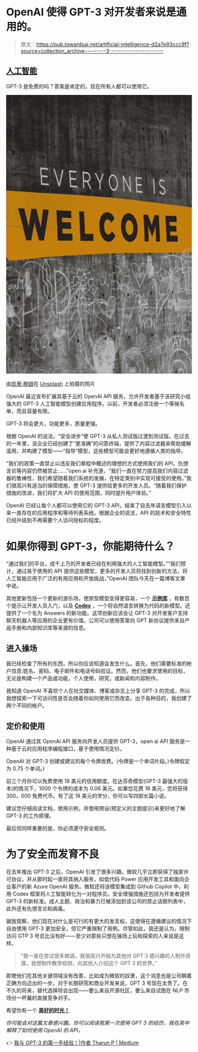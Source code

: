 # OpenAI 使得 GPT-3 对开发者来说是通用的。

> 原文：<https://pub.towardsai.net/artificial-intelligence-d2a7e93ccc9f?source=collection_archive---------3----------------------->

## [人工智能](https://towardsai.net/p/category/artificial-intelligence)

GPT-3 是免费的吗？答案是肯定的，现在所有人都可以使用它。

![](img/07753f24c6e31f1792aa8c184ffe3f75.png)

由[凯蒂·穆姆](https://unsplash.com/@katiemoum?utm_source=medium&utm_medium=referral)在 [Unsplash](https://unsplash.com?utm_source=medium&utm_medium=referral) 上拍摄的照片

OpenAI 最近宣布扩展其基于云的 OpenAI API 服务，允许开发者基于该研究小组强大的 GPT-3 人工智能模型创建应用程序。以前，开发者必须注册一个等候名单，而且容量有限。

GPT-3 将会更大，功能更多，质量更强。

根据 OpenAI 的说法，“安全进步”使 GPT-3 从私人测试版过渡到测试版。在过去的一年里，该企业已经创建了“更准确”的问答终端，提供了内容过滤器来帮助缓解滥用，并构建了模型——“指导”模型，这些模型可能会更好地遵循人类的指导。

“我们的政策一直禁止以违反我们章程中概述的理想的方式使用我们的 API，仇恨言论等内容仍然被禁止……”open ai 补充道，“我们一直在努力提高我们内容过滤器的鲁棒性，我们希望随着我们系统的发展，在特定类别中实现可接受的使用。”我们很高兴有适当的保障措施，使 GPT-3 提供给更多的开发人员。“随着我们保护措施的改进，我们将扩大 API 的使用范围，同时提升用户体验。”

OpenAI 已经让每个人都可以使用它的 GPT-3 API，结束了自去年语言模型引入以来一直存在的应用程序和等待列表系统。根据企业的说法，API 的技术和安全特性已经升级到不再需要个人访问授权的程度。

# 如果你得到 GPT-3，你能期待什么？

“通过我们的平台，成千上万的开发者已经在利用强大的人工智能模型。”“我们预计，通过易于使用的 API 提供这些模型，更多的开发人员将找到创新的方法，将人工智能应用于广泛的有用应用和开放挑战，”OpenAI 团队今天在一篇博客文章 中说。

其他更新包括一个更新的游乐场，使原型模型变得更容易，一个 [**示例库**](https://beta.openai.com/examples) ，有数百个提示让开发人员入门，以及 [**Codex**](https://openai.com/blog/openai-codex/) ，一个将自然语言转换为代码的新模型。还提供了一个名为 Answers 的新功能。这项创新应该会让 GPT-3 对开发客户支持聊天机器人等应用的企业更有价值。公司可以使用答案向 GPT 新协议提供来自产品手册和内部知识库等来源的信息。

## **进入操场**

我已经检查了所有的东西，所以你应该知道会发生什么。首先，他们需要标准的帐户信息:姓名、密码、电子邮件和电话号码验证。然而，他们也要求使用的目标，无论是构建一个产品或功能，个人使用，研究，或新闻和内容制作。

我知道 OpenAI 不喜欢个人在社交媒体、博客或杂志上分享 GPT-3 的完成，所以我想探索一下可访问性是否会随着你如何使用它而改变。出于各种目的，我创建了两个不同的帐户。

## 定价和使用

OpenAI 通过其 OpenAI API 服务向开发人员提供 GPT-3，open ai API 服务是一种基于云的应用程序编程接口，基于使用情况定价。

OpenAI 对 GPT-3 创建或建议的每个令牌收费。(令牌是一个单词片段。)令牌假定为 0.75 个单词。)

前三个月你可以免费使用 18 美元的信用额度。在达芬奇模型(GPT-3 最强大的版本)的情况下，1000 个令牌的成本为 0.06 美元。如果您花费 18 美元，您将获得 300，000 免费代币。有了这 18 美元的学分，你可以写四部长篇小说。

建议您仔细阅读文档，使用示例，并使用预设(预定义的主题提示)来更好地了解 GPT-3 的工作原理。

最后但同样重要的是，你必须遵守安全规则。

# 为了安全而发育不良

在去年推出 GPT-3 之后，OpenAI 引发了很多兴趣。微软几乎立即获得了独家许可协议，并从那时起一直将其纳入服务，如低代码 Power 应用开发工具和面向企业客户的新 Azure OpenAI 服务。微软还将该模型集成到 Github Copilot 中，利用 Codex 框架将人工智能转化为一对程序员。安全增强措施还包括为开发者提供 GPT-3 的新标准。成人主题、政治和暴力已被添加到该公司的禁止话题列表中，此外还有仇恨言论和病毒。

据我观察，他们现在对什么是可行的有更大的发言权。这使得在遵循建议的情况下自由使用 GPT-3 更加安全，但它严重限制了用例。尽管如此，我还是认为，限制访问 GTP 3 号总比没有好——至少对那些只想在操场上玩和探索的人来说是这样。

> “我一直在尝试很多微调，我很高兴开始为其他对 GPT 3 感兴趣的人制作资源，我想制作教学视频，向其他人介绍这个 GPT 3 的世界。”

即使他们在其他关键领域没有改善，比如成为微软的奴隶，这个消息也是公司朝着正确方向迈出的一步。对于长期研究和商业开发来说，GPT 3 号现在太贵了。在不久的将来，替代选择将会出现——要么来自开源社区，要么来自试图在 NLP 市场分一杯羹的直接竞争对手。

希望你有一个 [**美好的时光！**](https://openai.com/api/)

*你可能会对这篇文章感兴趣。你可以阅读我第一次使用 GPT 3 的经历，我在其中解释了如何使用 OpenAI 的 API。*

*👉* [我与 GPT-3 的第一手经验！|作者 Tharun P | Medium](https://tharunaithink.medium.com/my-first-hands-on-experience-with-gpt-3-6f6a258991d)